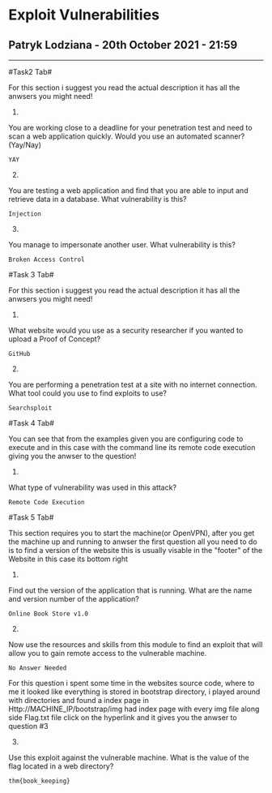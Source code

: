 # Exploit Vulnerabilities #

## Patryk Lodziana - 20th October 2021 - 21:59 ##
--------------------------------------
#Task2 Tab#

For this section i suggest you read the actual description it has all the anwsers you might need!

1. 
You are working close to a deadline for your penetration test and need to scan a web application quickly. Would you use an automated scanner? (Yay/Nay)
```
YAY
```
2. 
You are testing a web application and find that you are able to input and retrieve data in a database.  What vulnerability is this?
```
Injection
```

3.
You manage to impersonate another user. What vulnerability is this?
```
Broken Access Control
```

#Task 3 Tab#

For this section i suggest you read the actual description it has all the anwsers you might need!

1.
What website would you use as a security researcher if you wanted to upload a Proof of Concept?
```
GitHub
```

2.
You are performing a penetration test at a site with no internet connection. What tool could you use to find exploits to use?
```
Searchsploit
```

#Task 4 Tab#

You can see that from the examples given you are configuring code to execute and in this case with the command line its remote code execution giving you the anwser to the question!

1.
What type of vulnerability was used in this attack?
```
Remote Code Execution
```

#Task 5 Tab#

This section requires you to start the machine(or OpenVPN), after you get the machine up and running to anwser the first question all you need to do is to find a version of the website this is usually visable in the "footer" of the Website in this case its bottom right

1.
Find out the version of the application that is running. What are the name and version number of the application?
```
Online Book Store v1.0
```

2.
Now use the resources and skills from this module to find an exploit that will allow you to gain remote access to the vulnerable machine.
```
No Answer Needed
```

For this question i spent some time in the websites source code, where to me it looked like everything is stored in bootstrap directory, i played around with directories and found a index page in Http://MACHINE_IP/bootstrap/img had index page with every img file along side Flag.txt file click on the hyperlink and it gives you the anwser to question #3 

3.
Use this exploit against the vulnerable machine. What is the value of the flag located in a web directory?
```
thm{book_keeping}
```

